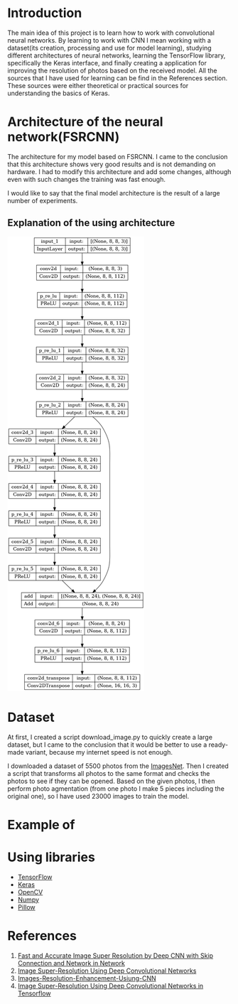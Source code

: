 # Introduction
The main idea of this project is to learn how to work with convolutional neural networks. 
By learning to work with CNN I mean working with a dataset(its creation, processing and use for model learning), 
studying different architectures of neural networks, learning the TensorFlow library, specifically the Keras interface, and finally creating a application for improving the resolution of photos based on the received model. 
All the sources that I have used for learning can be find in the References section. 
These sources were either theoretical or practical sources for understanding the basics of Keras.

# Architecture of the neural network(FSRCNN)
The architecture for my model based on FSRCNN. 
I came to the conclusion that this architecture shows very good results and is not demanding on hardware. 
I had to modify this architecture and add some changes, although even with such changes the training was fast enough. 

I would like to say that the final model architecture is the result of a large number of experiments.
## Explanation of the using architecture
![model](src/model.png)

# Dataset
At first, I created a script download_image.py to quickly create a large dataset, but I came to the conclusion that it would be better to use a ready-made variant, because my internet speed is not enough.

I downloaded a dataset of 5500 photos from the [ImagesNet](https://www.image-net.org/challenges/LSVRC/2017/2017-downloads.php). 
Then I created a script that transforms all photos to the same format and checks the photos to see if they can be opened. 
Based on the given photos, I then perform photo agmentation (from one photo I make 5 pieces including the original one), so I have used 23000 images to train the model.

# Example of 

# Using libraries
* [TensorFlow](https://www.tensorflow.org/)
* [Keras](https://keras.io/)
* [OpenCV](https://opencv.org/)
* [Numpy](https://numpy.org/)
* [Pillow](https://pillow.readthedocs.io/en/stable/)

# References
1. [Fast and Accurate Image Super Resolution by Deep CNN
with Skip Connection and Network in Network](https://arxiv.org/ftp/arxiv/papers/1707/1707.05425.pdf)
2. [Image Super-Resolution Using Deep Convolutional Networks](https://arxiv.org/pdf/1501.00092.pdf)
3. [Images-Resolution-Enhancement-Usiung-CNN](https://github.com/ahmadsallakh/Images-Resolution-Enhancement-Usiung-CNN)
4. [Image Super-Resolution Using Deep Convolutional Networks in Tensorflow](https://github.com/tegg89/SRCNN-Tensorflow)